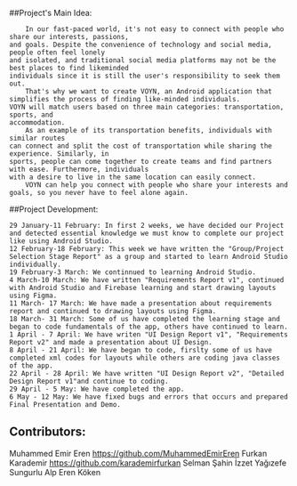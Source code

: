 ##Project's Main Idea:

		In our fast-paced world, it's not easy to connect with people who share our interests, passions,
	and goals. Despite the convenience of technology and social media, people often feel lonely
	and isolated, and traditional social media platforms may not be the best places to find likeminded
	individuals since it is still the user's responsibility to seek them out.
		That's why we want to create VOYN, an Android application that simplifies the process of finding like-minded individuals.
	VOYN will match users based on three main categories: transportation, sports, and
	accommodation.
		As an example of its transportation benefits, individuals with similar routes
	can connect and split the cost of transportation while sharing the experience. Similarly, in
	sports, people can come together to create teams and find partners with ease. Furthermore, individuals
	with a desire to live in the same location can easily connect.
		VOYN can help you connect with people who share your interests and goals, so you never have to feel alone again.

##Project Development:
  
	29 January-11 February: In first 2 weeks, we have decided our Project and detected essential knowledge we must know to complete our project like using Android Studio.
	12 February-18 February: This week we have written the "Group/Project Selection Stage Report" as a group and started to learn Android Studio individually.
	19 February-3 March: We continnued to learning Android Studio.
	4 March-10 March: We have written "Requirements Report v1", continued with Android Studio and Firebase learning and start drawing layouts using Figma. 
	11 March- 17 March: We have made a presentation about requirements report and continued to drawing layouts using Figma. 
	18 March- 31 March: Some of us have completed the learning stage and began to code fundamentals of the app, others have continued to learn.
	1 April - 7 April: We have writen "UI Design Report v1", "Requirements Report v2" and made a presentation about UI Design.
	8 April - 21 April: We have began to code, firslty some of us have completed xml codes for layouts while others are coding java classes of the app.
	22 April - 28 April: We have written "UI Design Report v2", "Detailed Design Report v1"and continue to coding.
	29 April - 5 May: We have completed the app.
	6 May - 12 May: We have fixed bugs and errors that occurs and prepared Final Presentation and Demo.
 ## Contributors:
 Muhammed Emir Eren https://github.com/MuhammedEmirEren
 Furkan Karademir https://github.com/karademirfurkan
 Selman Şahin
 İzzet Yağızefe Sungurlu 
 Alp Eren Köken
